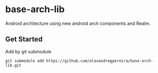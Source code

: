 # base-arch-lib
Android architecture using new android arch components and Realm.

## Get Started
Add by git submodule

```git
git submodule add https://github.com/alexandregpereira/base-arch-lib.git
```
